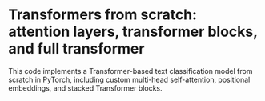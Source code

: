 # Transformers from scratch: attention layers, transformer blocks, and full transformer

This code implements a Transformer-based text classification model from scratch in PyTorch, including custom multi-head self-attention, positional embeddings, and stacked Transformer blocks.
